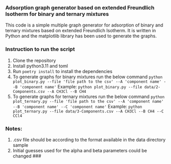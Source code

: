### Adsorption graph generator based on extended Freundlich Isotherm for binary and ternary mixtures 

This code is a simple multiple graph generator for adsorption of binary and ternary mixtures based on extended Freundlich Isotherm. It is written in Python and the matplotlib library has been used to generate the graphs.


### Instruction to run the script

1. Clone the repository
2. Install python3.11 and toml
3. Run ``poetry install`` to install the dependencies
4. To generate graphs for binary mixtures run the below command
```python plot_binary.py --file 'file path to the csv' --A 'component name' --B 'component name'```
Example:
```python plot_binary.py --file data/2-Components.csv --A CH3Cl --B CH4```
5. To generate graphs for ternary mixtures run the below command
```python plot_ternary.py --file 'file path to the csv' --A 'component name' --B 'component name' --C 'component name'```
Example:
```python plot_ternary.py --file data/3-Components.csv --A CH3Cl --B CH4 --C CCl4```


### Notes:
1. .csv file should be according to the format available in the data directory sample
2. Initial guesses used for the alpha and beta parameters could be changed ###
